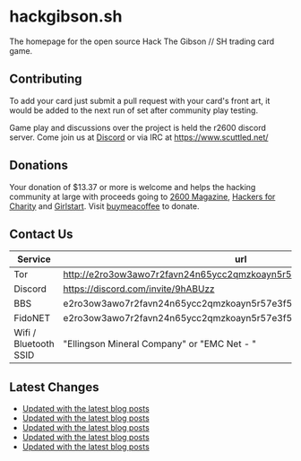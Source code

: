 # hackgibson.sh
The homepage for the open source Hack The Gibson // SH trading card game.


## Contributing

To add your card just submit a pull request with your card's front art, it would be added to the next run of set after community play testing.

Game play and discussions over the project is held the r2600 discord server. Come join us at [Discord](https://discord.com/invite/9hABUzz) or via IRC at https://www.scuttled.net/


## Donations

Your donation of $13.37 or more is welcome and helps the hacking community at large with proceeds going to [2600 Magazine](https://2600.com/), [Hackers for Charity](https://hackersforcharity.org) and [Girlstart](https://girlstart.org).  Visit [buymeacoffee](https://www.buymeacoffee.com/hackgibson.sh) to donate.


## Contact Us

Service | url
-|-
Tor | http://e2ro3ow3awo7r2favn24n65ycc2qmzkoayn5r57e3f56nvjwdcgg32ad.onion
Discord | https://discord.com/invite/9hABUzz
BBS | e2ro3ow3awo7r2favn24n65ycc2qmzkoayn5r57e3f56nvjwdcgg32ad.onion:23
FidoNET | e2ro3ow3awo7r2favn24n65ycc2qmzkoayn5r57e3f56nvjwdcgg32ad.onion:24554
Wifi / Bluetooth SSID | "Ellingson Mineral Company" or "EMC Net - <fidonet address>"

## Latest Changes
<!-- BLOG-POST-LIST:START -->
- [Updated with the latest blog posts](https://github.com/DFW2600/hackgibson.sh/commit/c1016c52f269cc5426e9997dd131a28b52fce3e9)
- [Updated with the latest blog posts](https://github.com/DFW2600/hackgibson.sh/commit/57a033c07af5486739adcca0ff71dbafc452dd6f)
- [Updated with the latest blog posts](https://github.com/DFW2600/hackgibson.sh/commit/58f33c0e6e09b86dfd21eb56ee54f6c76b8529a8)
- [Updated with the latest blog posts](https://github.com/DFW2600/hackgibson.sh/commit/8e95153718db41d70f67a3270a1056c1857209ea)
- [Updated with the latest blog posts](https://github.com/DFW2600/hackgibson.sh/commit/2b0641b9932833d9edd01faf7785f8e40fd1e588)
<!-- BLOG-POST-LIST:END -->
